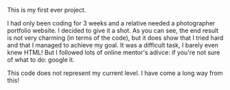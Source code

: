 This is my first ever project. 

I had only been coding for 3 weeks and a relative needed a photographer portfolio website. I decided to give it a shot. As you can see, the end result is not very charming (in terms of the code), but it does show that I tried hard and that I managed to achieve my goal. It was a difficult task, I barely even knew HTML! But I followed lots of online mentor's adivce: if you're not sure of what to do: google it.

This code does not represent my current level. I have come a long way from this!